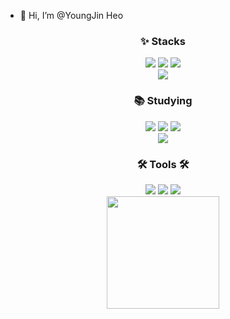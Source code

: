 - 👋 Hi, I’m @YoungJin Heo

<div align=center>
  <h3>✨ Stacks</h3>
</div>
<div align=center>
  <img src="https://img.shields.io/badge/html5-E34F26?style=for-the-badge&logo=html5&logoColor=white">
  <img src="https://img.shields.io/badge/javascript-F7DF1E?style=for-the-badge&logo=javascript&logoColor=black">
  <img src="https://img.shields.io/badge/jquery-0769AD?style=for-the-badge&logo=jquery&logoColor=white"><br>

  <img src="https://img.shields.io/badge/css-1572B6?style=for-the-badge&logo=css3&logoColor=white">
</div>

<div align=center>
  <h3>📚 Studying</h3>
</div>
<div align=center>
  <img src="https://img.shields.io/badge/express-000000?style=for-the-badge&logo=express&logoColor=white">
  <img src="https://img.shields.io/badge/react-20232a.svg?style=for-the-badge&logo=react&logoColor=61DAFB">
  <img src="https://img.shields.io/badge/typescript-007ACC.svg?style=for-the-badge&logo=typescript&logoColor=white"><br>

  <img src="https://img.shields.io/badge/vanilla_extract-000000?style=for-the-badge&logo=cssmodules&logoColor=white">
</div>

<div align=center>
  <h3 align="center">🛠 Tools 🛠</h3>
</div>
<div align=center>
  <img src="https://img.shields.io/badge/github-181717.svg?style=for-the-badge&logo=github&logoColor=white">
  <img src="https://img.shields.io/badge/VSCode-2C2C32.svg?style=for-the-badge&logo=visual-studio-code&logoColor=22ABF3">
  <img src="https://img.shields.io/badge/node.js-339933?style=for-the-badge&logo=Node.js&logoColor=white">
</div>

<div align=center>
  <a href="https://github.com/HeoYoungJin98"><img align="center" style="height:180px" src="https://github-readme-stats.vercel.app/api/top-langs/?username=imysh578&layout=compact&theme=nord&hide_border=true"></a>
</div>
<!---
HeoYoungJin98/HeoYoungJin98 is a ✨ special ✨ repository because its `README.md` (this file) appears on your GitHub profile.
You can click the Preview link to take a look at your changes.
--->
